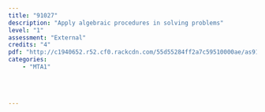 ```yaml
---
title: "91027"
description: "Apply algebraic procedures in solving problems"
level: "1"
assessment: "External"
credits: "4"
pdf: "http://c1940652.r52.cf0.rackcdn.com/55d55284ff2a7c59510000ae/as91027.pdf"
categories:
    - "MTA1"
    
    
    
    
---
```

